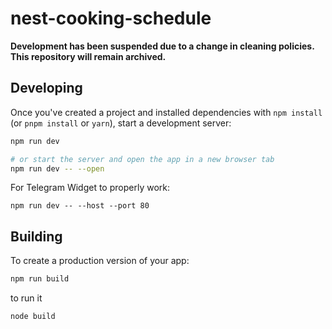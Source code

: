 # nest-cooking-schedule

**Development has been suspended due to a change in cleaning policies. This repository will remain archived.**

## Developing

Once you've created a project and installed dependencies with `npm install` (or `pnpm install` or `yarn`), start a development server:

```bash
npm run dev

# or start the server and open the app in a new browser tab
npm run dev -- --open
```

For Telegram Widget to properly work:

```
npm run dev -- --host --port 80
```

## Building

To create a production version of your app:

```bash
npm run build
```

to run it

```bash
node build
```
